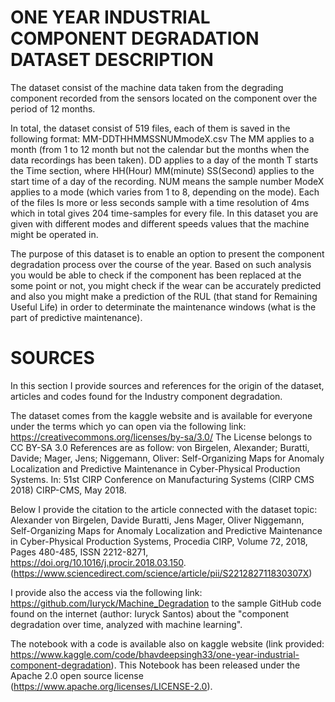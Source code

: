 # ONE YEAR INDUSTRIAL COMPONENT DEGRADATION DATASET DESCRIPTION


The dataset consist of the machine data taken from the degrading component recorded from the sensors located on the component over the period of 12 months.

In total, the dataset consist of 519 files, each of them is saved in the following format:
MM-DDTHHMMSSNUMmodeX.csv
The MM applies to a month (from 1 to 12 month but not the calendar but the months when the data recordings has been taken).
DD applies to a day of the month
T starts the Time section, where HH(Hour) MM(minute) SS(Second) applies to the start time of a day of the recording.
NUM means the sample number
ModeX applies to a mode (which varies from 1 to 8, depending on the mode).
Each of the files Is more or less  seconds sample with a time resolution of 4ms which in total gives 204 time-samples for every file.
In this dataset you are given with  different modes and different speeds values that the machine might be operated in.

The purpose of this dataset is to enable an option to present the component degradation process over the course of the year. Based on such analysis you would be able to check if the component has been replaced at the some point or not, you might check if the wear can be accurately predicted and also you might make a prediction of the RUL (that stand for Remaining Useful Life) in order to determinate the maintenance windows (what is the part of predictive maintenance).

# SOURCES

In this section I provide sources and references for the origin of the dataset, articles and codes found for the Industry component degradation.

The dataset comes from the kaggle website and is available for everyone under the terms which yo can open via the following link: https://creativecommons.org/licenses/by-sa/3.0/
The License belongs to CC BY-SA 3.0
References are as follow: von Birgelen, Alexander; Buratti, Davide; Mager, Jens; Niggemann, Oliver: Self-Organizing Maps for Anomaly Localization and Predictive Maintenance in Cyber-Physical Production Systems. In: 51st CIRP Conference on Manufacturing Systems (CIRP CMS 2018) CIRP-CMS, May 2018.

Below I provide the citation to the article connected with the dataset topic:
Alexander von Birgelen, Davide Buratti, Jens Mager, Oliver Niggemann, Self-Organizing Maps for Anomaly Localization and Predictive Maintenance in Cyber-Physical Production Systems, Procedia CIRP, Volume 72, 2018, Pages 480-485, ISSN 2212-8271, https://doi.org/10.1016/j.procir.2018.03.150. (https://www.sciencedirect.com/science/article/pii/S221282711830307X)

I provide also the access via the following link: https://github.com/Iuryck/Machine_Degradation to the sample GitHub code found on the internet (author: Iuryck Santos) about the "component degradation over time, analyzed with machine learning".

The notebook with a code is available also on kaggle website (link provided: https://www.kaggle.com/code/bhavdeepsingh33/one-year-industrial-component-degradation).
This Notebook has been released under the Apache 2.0 open source license (https://www.apache.org/licenses/LICENSE-2.0).